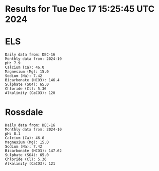 # Results for Tue Dec 17 15:25:45 UTC 2024
# ELS
```
Daily data from: DEC-16
Monthly data from: 2024-10
pH: 7.9
Calcium (Ca): 46.0
Magnesium (Mg): 15.0
Sodium (Na): 7.42
Bicarbonate (HCO3): 146.4
Sulphate (SO4): 65.0
Chloride (Cl): 5.36
Alkalinity (CaCO3): 120
```
# Rossdale
```
Daily data from: DEC-16
Monthly data from: 2024-10
pH: 8.1
Calcium (Ca): 46.0
Magnesium (Mg): 15.0
Sodium (Na): 7.42
Bicarbonate (HCO3): 147.62
Sulphate (SO4): 65.0
Chloride (Cl): 5.36
Alkalinity (CaCO3): 121
```
